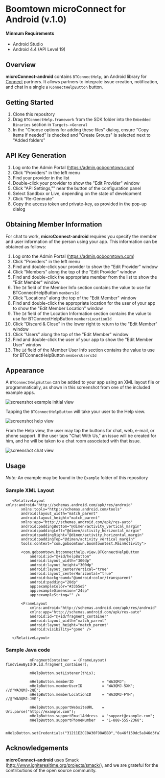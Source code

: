 # Boomtown microConnect for Android (v.1.0)

#### Minmum Requirements
- Android Studio
- Android 4.4 (API Level 19)

## Overview
**microConnect-android** contains `BTConnectHelp`, an Android library for [Connect][connectLink] partners. It allows partners to integrate issue creation, notification, and chat in a single `BTConnectHelpButton` button.

## Getting Started

1. Clone this repository
2. Drag `BTConnectHelp.framework` from the SDK folder into the `Embedded Binaries` section in `Targets->General`
3. In the "Choose options for adding these files" dialog, ensure "Copy items if needed" is checked and "Create Groups" is selected next to "Added folders"

## API Key Generation
1. Log onto the Admin Portal (https://admin.goboomtown.com)
1. Click "Providers" in the left menu
1. Find your provider in the list
1. Double-click your provider to show the "Edit Provider" window
1. Click "API Settings,"" near the button of the configuration panel
1. Select Sandbox or Live, depending on the state of development
1. Click "Re-Generate"
1. Copy the access token and private-key, as provided in the pop-up dialog

## Obtaining Member Information
For chat to work, **microConnect-android** requires you specify the member and user information of the person using your app. This information can be obtained as follows:

1. Log onto the Admin Portal (https://admin.goboomtown.com)
1. Click "Providers" in the left menu
1. Find and double-click your provider to show the "Edit Provider" window
1. Click "Members" along the top of the "Edit Provider" window
1. Find and double-click the appropriate member from the list to show the "Edit Member" window
1. The `Id` field of the Member Info section contains the value to use for BTConnectHelpButton `membersId`
1. Click "Locations" along the top of the "Edit Member" window
1. Find and double-click the appropriate location for the user of your app to show the "Edit Member Location" window
1. The `Id` field of the Location Information section contains the value to use for BTConnectHelpButton `membersLocationId`
1. Click "Discard & Close" in the lower right to return to the "Edit Member" window
1. Click "Users" along the top of the "Edit Member" window
1. Find and double-click the user of your app to show the "Edit Member User" window
1. The `Id` field of the Member User Info section contains the value to use for BTConnectHelpButton `membersUsersId`


## Appearance

A `BTConnectHelpButton` can be added to your app using an XML layout file or programmatically, as shown in this screenshot from one of the included example apps.

![screenshot example initial view][imgLinkInitialView]

Tapping the `BTConnectHelpButton` will take your user to the Help view.

![screenshot help view][imgLinkHelpView]

From the Help view, the user may tap the buttons for chat, web, e-mail, or phone support. If the user taps "Chat With Us," an issue will be created for him, and he will be taken to a chat room associated with that issue.

![screenshot chat view][imgLinkChatView]

## Usage

_Note:_ An example may be found in the `Example` folder of this repository

### Sample XML Layout
```<?xml version="1.0" encoding="utf-8"?>
   <RelativeLayout xmlns:android="http://schemas.android.com/apk/res/android"
       xmlns:tools="http://schemas.android.com/tools"
       android:layout_width="match_parent"
       android:layout_height="match_parent"
       xmlns:app="http://schemas.android.com/apk/res-auto"
       android:paddingBottom="@dimen/activity_vertical_margin"
       android:paddingLeft="@dimen/activity_horizontal_margin"
       android:paddingRight="@dimen/activity_horizontal_margin"
       android:paddingTop="@dimen/activity_vertical_margin"
       tools:context="com.goboomtown.boomtowntest.MainActivity">
   
       <com.goboomtown.btconnecthelp.view.BTConnectHelpButton
           android:id="@+id/helpButton"
           android:layout_width="300dp"
           android:layout_height="300dp"
           android:layout_centerVertical="true"
           android:layout_centerHorizontal="true"
           android:background="@android:color/transparent"
           android:padding="20dp"
           app:exampleColor="#33b5e5"
           app:exampleDimension="24sp"
           app:exampleString="" />
   
       <FrameLayout
           xmlns:android="http://schemas.android.com/apk/res/android"
           xmlns:app="http://schemas.android.com/apk/res-auto"
           android:id="@+id/fragment_container"
           android:layout_width="match_parent"
           android:layout_height="match_parent"
           android:visibility="gone" />
   
   </RelativeLayout>

```

### Sample Java code
```        mHelpButton         = (BTConnectHelpButton) findViewById(R.id.helpButton);
           mFragmentContainer  = (FrameLayout)         findViewById(R.id.fragment_container);
   
           mHelpButton.setListener(this);
   
           mHelpButton.memberID 			= "WA3QMJ";
           mHelpButton.memberUserID 		= "WA3QMJ-5XK"; //@"WA3QMJ-2QE";
           mHelpButton.memberLocationID 	= "WA3QMJ-FYH"; //@"WA3QMJ-JVE";
   
           mHelpButton.supportWebsiteURL 	= Uri.parse("http://example.com");
           mHelpButton.supportEmailAddress  = "support@example.com";
           mHelpButton.supportPhoneNumber 	= "1-888-555-2368";
   
           mHelpButton.setCredentials("31211E2CC0A30F98ABBD","0a46f159dc5a846d3fa7cf7024adb2248a8bc8ed");

```

## Acknowledgements

**microConnect-android** uses Smack (http://www.igniterealtime.org/projects/smack/), and we are grateful for the contributions of the open source community.


[connectLink]:http://www.goboomtown.com/connect/
[imgLinkChatView]:https://raw.githubusercontent.com/goboomtown/microConnect-ios/master/Examples/Images/Connect%20Chat%20View.png
[imgLinkHelpView]:https://raw.githubusercontent.com/goboomtown/microConnect-ios/master/Examples/Images/Connect%20Help%20View.png
[imgLinkInitialView]:https://raw.githubusercontent.com/goboomtown/microConnect-ios/master/Examples/Images/Sample%20Initial%20View.png
